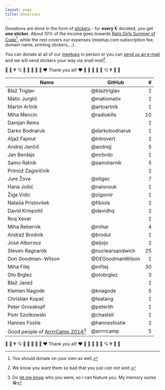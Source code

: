 ```yaml
---
layout: page
title: Donations
---
```


Donations are done in the form of [stickers](/stickers) - for **every €** donated, you get **one sticker**. About *10%* of the income goes towards [Rails Girls Summer of Code](http://railsgirlssummerofcode.org/)[^1], while the rest covers our expenses (meetup.com subscription fee, domain name, printing stickers,…).

You can donate at all of our [meetups](http://www.meetup.com/RubySlovenia/) in person or you can [send us an e-mail](mailto:info@rug.si) and we will send stickers your way via *snail mail*[^2].

:sparkling_heart: :heartbeat: :heartpulse: :cupid: :revolving_hearts: :purple_heart: :blue_heart: :yellow_heart: :green_heart: :heart: Thank you all! :heart: :green_heart: :yellow_heart: :blue_heart: :purple_heart: :revolving_hearts: :cupid: :heartpulse: :heartbeat: :sparkling_heart:

Name|GitHub|#
-|-|-:
Blaž Triglav|@blaztriglav|2
Matic Jurglič|@matixmatix|2
Martin Artnik|@artoartnik|1
Miha Mencin|@radiokills|10
Damjan Rems||2
Darko Bodnaruk|@darkobodnaruk|1
Aljaž Fajmut|@introvert|2
Andrej Jančič|@andrejj|5
Jan Berdajs|@mrbrdo|1
Samo Ratnik|@samotarnik|5
Primož Zagoričnik||2
Jure Žove|@stigec|7
Hana Jošić|@naisnouk|1
Žiga Vidic|@zigomir|1
Nataša Pristovšek|@fibiola|2
David Krmpotič|@davidhq|2
Roq Xever||2
Miha Rebernik|@mihar|4
Andraž Brodnik|@brodul|1
José Albornoz|@eljojo|2
Steven Ragnarök|@nuclearsandwich|25
Don Goodman-Wilson|@DEGoodmanWilson|1
Miha Filej|@mfilej|30
Oto Brglez|@otobrglez|3
Blaž Janež||2
Klemen Nagode|@knagode|5
Christian Kopač|@teatang|1
Peter Grosskopf|@peterlih|1
Piotr Szotkowski|@chastell|1
Hannes Fostie|@hannesfostie|2
Good people of [ArrrrCamp 2014](http://2014.arrrrcamp.be/)[^3]|@arrrrcamp|5

:sparkling_heart: :heartbeat: :heartpulse: :cupid: :revolving_hearts: :purple_heart: :blue_heart: :yellow_heart: :green_heart: :heart: Thank you all! :heart: :green_heart: :yellow_heart: :blue_heart: :purple_heart: :revolving_hearts: :cupid: :heartpulse: :heartbeat: :sparkling_heart:

[^1]: You should donate on your own as well.
[^2]: We know you want them so bad that you just *can not wait*.
[^3]: Do [let me know](https://twitter.com/RubySlovenia) who you were, so I can feature you. My memory sucks :grin:
